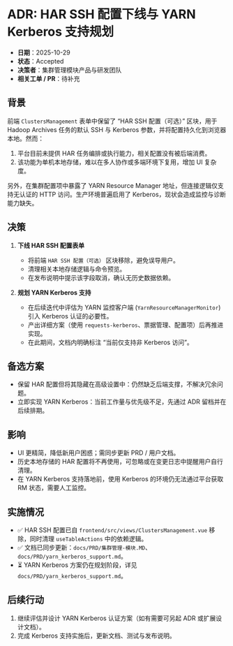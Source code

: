 # ADR: HAR SSH 配置下线与 YARN Kerberos 支持规划

- **日期**：2025-10-29
- **状态**：Accepted
- **决策者**：集群管理模块产品与研发团队
- **相关工单 / PR**：待补充

## 背景

前端 `ClustersManagement` 表单中保留了 “HAR SSH 配置（可选）” 区块，用于 Hadoop Archives 任务的默认 SSH 与 Kerberos 参数，并将配置持久化到浏览器本地。然而：

1. 平台目前未提供 HAR 任务编排或执行能力，相关配置没有被后端消费。
2. 该功能为单机本地存储，难以在多人协作或多端环境下复用，增加 UI 复杂度。

另外，在集群配置项中暴露了 YARN Resource Manager 地址，但连接逻辑仅支持无认证的 HTTP 访问。生产环境普遍启用了 Kerberos，现状会造成监控与诊断能力缺失。

## 决策

1. **下线 HAR SSH 配置表单**  
   - 将前端 `HAR SSH 配置（可选）` 区块移除，避免误导用户。  
   - 清理相关本地存储逻辑与命令预览。  
   - 在发布说明中提示该字段取消，确认无历史数据依赖。

2. **规划 YARN Kerberos 支持**  
   - 在后续迭代中评估为 YARN 监控客户端 (`YarnResourceManagerMonitor`) 引入 Kerberos 认证的必要性。  
   - 产出详细方案（使用 `requests-kerberos`、票据管理、配置项）后再推进实现。  
   - 在此期间，文档内明确标注 “当前仅支持非 Kerberos 访问”。

## 备选方案

- 保留 HAR 配置但将其隐藏在高级设置中：仍然缺乏后端支撑，不解决冗余问题。  
- 立即实现 YARN Kerberos：当前工作量与优先级不足，先通过 ADR 留档并在后续排期。

## 影响

- UI 更精简，降低新用户困惑；需同步更新 PRD / 用户文档。  
- 历史本地存储的 HAR 配置将不再使用，可忽略或在变更日志中提醒用户自行清理。  
- 在 YARN Kerberos 支持落地前，使用 Kerberos 的环境仍无法通过平台获取 RM 状态，需要人工监控。

## 实施情况

- ✅ HAR SSH 配置已自 `frontend/src/views/ClustersManagement.vue` 移除，同时清理 `useTableActions` 中的依赖逻辑。  
- ✅ 文档已同步更新：`docs/PRD/集群管理-模块.MD`、`docs/PRD/yarn_kerberos_support.md`。  
- ⏳ YARN Kerberos 方案仍在规划阶段，详见 `docs/PRD/yarn_kerberos_support.md`。

## 后续行动

1. 继续评估并设计 YARN Kerberos 认证方案（如有需要可另起 ADR 或扩展设计文档）。  
2. 完成 Kerberos 支持实施后，更新文档、测试与发布说明。
